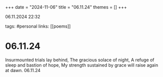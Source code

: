+++
date = "2024-11-06"
title = "06.11.24"
themes = []
+++

06.11.2024 22:32

tags: #personal
links: [[poems]]

# 06.11.24

Insurmounted trials lay behind,
The gracious solace of night,
A refuge of sleep and bastion of hope,
My strength sustained by grace will raise again at dawn.
06.11.24

